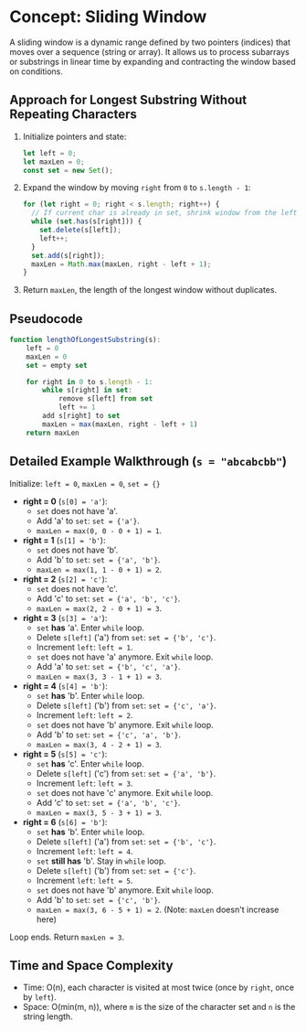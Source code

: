  # Concept: Sliding Window

 A sliding window is a dynamic range defined by two pointers (indices) that moves over a sequence (string or array). It allows us to process subarrays or substrings in linear time by expanding and contracting the window based on conditions.

 ## Approach for Longest Substring Without Repeating Characters

 1. Initialize pointers and state:
    ```js
    let left = 0;
    let maxLen = 0;
    const set = new Set();
    ```
 2. Expand the window by moving `right` from `0` to `s.length - 1`:
    ```js
    for (let right = 0; right < s.length; right++) {
      // If current char is already in set, shrink window from the left
      while (set.has(s[right])) {
        set.delete(s[left]);
        left++;
      }
      set.add(s[right]);
      maxLen = Math.max(maxLen, right - left + 1);
    }
    ```
 3. Return `maxLen`, the length of the longest window without duplicates.

 ## Pseudocode
 ```js
 function lengthOfLongestSubstring(s):
     left = 0
     maxLen = 0
     set = empty set

     for right in 0 to s.length - 1:
         while s[right] in set:
             remove s[left] from set
             left += 1
         add s[right] to set
         maxLen = max(maxLen, right - left + 1)
     return maxLen
 ```

 ## Detailed Example Walkthrough (`s = "abcabcbb"`)
 
 Initialize: `left = 0`, `maxLen = 0`, `set = {}`
 
 *   **right = 0** (`s[0] = 'a'`):
     *   `set` does not have 'a'.
     *   Add 'a' to `set`: `set = {'a'}`.
     *   `maxLen = max(0, 0 - 0 + 1) = 1`.
 *   **right = 1** (`s[1] = 'b'`):
     *   `set` does not have 'b'.
     *   Add 'b' to `set`: `set = {'a', 'b'}`.
     *   `maxLen = max(1, 1 - 0 + 1) = 2`.
 *   **right = 2** (`s[2] = 'c'`):
     *   `set` does not have 'c'.
     *   Add 'c' to `set`: `set = {'a', 'b', 'c'}`.
     *   `maxLen = max(2, 2 - 0 + 1) = 3`.
 *   **right = 3** (`s[3] = 'a'`):
     *   `set` **has** 'a'. Enter `while` loop.
     *   Delete `s[left]` ('a') from `set`: `set = {'b', 'c'}`.
     *   Increment `left`: `left = 1`.
     *   `set` does not have 'a' anymore. Exit `while` loop.
     *   Add 'a' to `set`: `set = {'b', 'c', 'a'}`.
     *   `maxLen = max(3, 3 - 1 + 1) = 3`.
 *   **right = 4** (`s[4] = 'b'`):
     *   `set` **has** 'b'. Enter `while` loop.
     *   Delete `s[left]` ('b') from `set`: `set = {'c', 'a'}`.
     *   Increment `left`: `left = 2`.
     *   `set` does not have 'b' anymore. Exit `while` loop.
     *   Add 'b' to `set`: `set = {'c', 'a', 'b'}`.
     *   `maxLen = max(3, 4 - 2 + 1) = 3`.
 *   **right = 5** (`s[5] = 'c'`):
     *   `set` **has** 'c'. Enter `while` loop.
     *   Delete `s[left]` ('c') from `set`: `set = {'a', 'b'}`.
     *   Increment `left`: `left = 3`.
     *   `set` does not have 'c' anymore. Exit `while` loop.
     *   Add 'c' to `set`: `set = {'a', 'b', 'c'}`.
     *   `maxLen = max(3, 5 - 3 + 1) = 3`.
 *   **right = 6** (`s[6] = 'b'`):
     *   `set` **has** 'b'. Enter `while` loop.
     *   Delete `s[left]` ('a') from `set`: `set = {'b', 'c'}`.
     *   Increment `left`: `left = 4`.
     *   `set` **still has** 'b'. Stay in `while` loop.
     *   Delete `s[left]` ('b') from `set`: `set = {'c'}`.
     *   Increment `left`: `left = 5`.
     *   `set` does not have 'b' anymore. Exit `while` loop.
     *   Add 'b' to `set`: `set = {'c', 'b'}`.
     *   `maxLen = max(3, 6 - 5 + 1) = 2`. (Note: `maxLen` doesn't increase here)
 
 Loop ends. Return `maxLen = 3`.
 
 ## Time and Space Complexity
 - Time: O(n), each character is visited at most twice (once by `right`, once by `left`).
 - Space: O(min(m, n)), where `m` is the size of the character set and `n` is the string length.